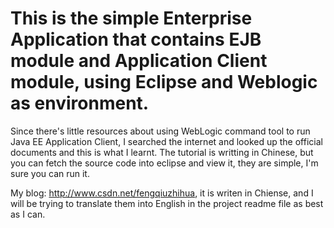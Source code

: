 This is the simple Enterprise Application that contains EJB module and Application Client module, using Eclipse and Weblogic as environment.
=================

Since there's little resources about using WebLogic command tool to run Java EE Application Client, I searched the internet and looked up the official documents and this is what I learnt. The tutorial is writting in Chinese, but you can fetch the source code into eclipse and view it, they are simple, I'm sure you can run it.

My blog: http://www.csdn.net/fengqiuzhihua, it is writen in Chiense, and I will be trying to translate them into English in the project readme file as best as I can.
